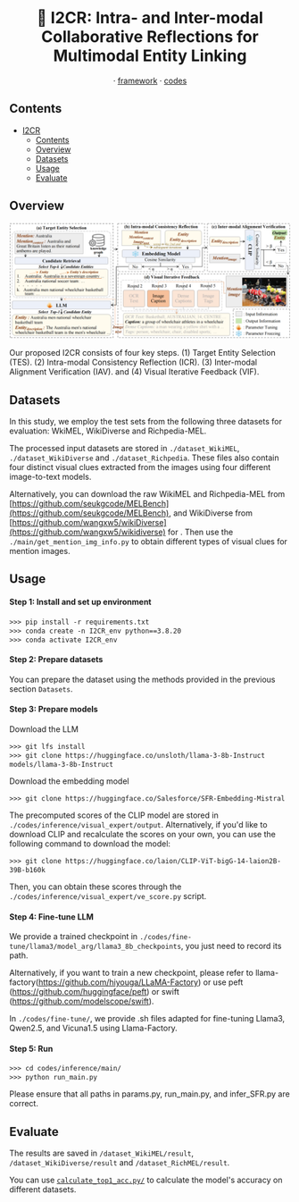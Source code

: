 <br />
<p align="center">
  <h1 align="center"> 🔭 I2CR: Intra- and Inter-modal Collaborative Reflections for Multimodal Entity Linking</h1>
  
  <p align="center">  
<!--     <a href="https://arxiv.org/abs/2205.00363">arxiv</a> -->
    ·
    <a href="https://github.com/ziyan-xiaoyu/I2CR/blob/master/figures/framework.jpg">framework</a>
    ·
    <a href="https://github.com/ziyan-xiaoyu/I2CR/blob/master/codes/inference/main/run_main.py">codes</a>
<!--     <a href="https://paperswithcode.com/sota/visual-reasoning-on-vsr">benchmark</a> -->
    
  </p>
</p>



## Contents
- [I2CR](#I2CR)
  - [Contents](#contents)
  - [Overview](#overview)
  - [Datasets](#datasets)
  - [Usage](#usage)
  - [Evaluate](#evaluate)

## Overview
<img src="framework.png"/>

Our proposed I2CR consists of four key steps. (1) Target Entity Selection (TES). (2) Intra-modal Consistency Reflection (ICR). (3) Inter-modal Alignment Verification (IAV). and (4) Visual Iterative Feedback (VIF).


## Datasets
In this study, we employ the test sets from the following three datasets for evaluation: WkiMEL, WikiDiverse and Richpedia-MEL.

The processed input datasets are stored in `./dataset_WikiMEL`, `./dataset_WikiDiverse` and `./dataset_Richpedia`. 
These files also contain four distinct visual clues extracted from the images using four different image-to-text models.

Alternatively, you can download the raw WikiMEL and Richpedia-MEL from [https://github.com/seukgcode/MELBench](https://github.com/seukgcode/MELBench), and WikiDiverse from [https://github.com/wangxw5/wikiDiverse](https://github.com/wangxw5/wikidiverse) for . Then use the `./main/get_mention_img_info.py` to obtain different types of visual clues for mention images.


## Usage
#### Step 1: Install and set up environment
```
>>> pip install -r requirements.txt
>>> conda create -n I2CR_env python==3.8.20
>>> conda activate I2CR_env
```

#### Step 2: Prepare datasets
You can prepare the dataset using the methods provided in the previous section `Datasets`.

#### Step 3: Prepare models
Download the LLM

```
>>> git lfs install
>>> git clone https://huggingface.co/unsloth/llama-3-8b-Instruct models/llama-3-8b-Instruct
```

Download the embedding model
```
>>> git clone https://huggingface.co/Salesforce/SFR-Embedding-Mistral
```

The precomputed scores of the CLIP model are stored in `./codes/inference/visual_expert/output`. 
Alternatively, if you'd like to download CLIP and recalculate the scores on your own, you can use the following command to download the model:
```
>>> git clone https://huggingface.co/laion/CLIP-ViT-bigG-14-laion2B-39B-b160k
```

Then, you can obtain these scores through the `./codes/inference/visual_expert/ve_score.py` script.

#### Step 4: Fine-tune LLM
We provide a trained checkpoint in `./codes/fine-tune/llama3/model_arg/llama3_8b_checkpoints`, you just need to record its path.

Alternatively, if you want to train a new checkpoint, please refer to llama-factory(https://github.com/hiyouga/LLaMA-Factory) or use peft (https://github.com/huggingface/peft) or swift (https://github.com/modelscope/swift).

In `./codes/fine-tune/`, we provide .sh files adapted for fine-tuning Llama3, Qwen2.5, and Vicuna1.5 using Llama-Factory.

#### Step 5: Run
```
>>> cd codes/inference/main/
>>> python run_main.py
```
Please ensure that all paths in params.py, run_main.py, and infer_SFR.py are correct.

## Evaluate
The results are saved in `/dataset_WikiMEL/result`, `/dataset_WikiDiverse/result` and `/dataset_RichMEL/result`.

You can use [`calculate_top1_acc.py/`](codes/inference/tool/calculate_top1_acc.py) to calculate the model's accuracy on different datasets.
